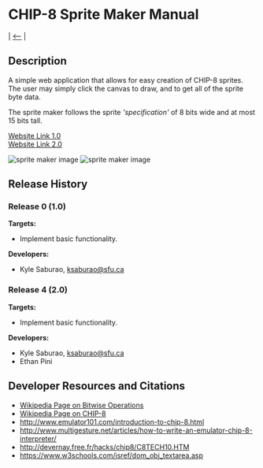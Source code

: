 # CHIP-8 Sprite Maker Manual

| [&lt;--](../index.md) |

## Description

A simple web application that allows for easy creation of CHIP-8 sprites.
The user may simply click the canvas to draw, and to get all of the sprite byte data.

The sprite maker follows the sprite *'specification'* of 8 bits wide and at most 15 bits tall.

[Website Link 1.0](https://macedir.github.io/CHIP8-SpriteMaker/)  
[Website Link 2.0](https://chip.netlify.com/tools/sprite-editor)

![sprite maker image](../images/sprite-maker.jpg)
![sprite maker image](../images/sprite-maker-2.png)

## Release History

### Release 0 (1.0)

**Targets:**  

- Implement basic functionality.

**Developers:**  

- Kyle Saburao, ksaburao@sfu.ca

### Release 4 (2.0)

**Targets:**  

- Implement basic functionality.

**Developers:**  

- Kyle Saburao, ksaburao@sfu.ca
- Ethan Pini

## Developer Resources and Citations

- [Wikipedia Page on Bitwise Operations](https://en.wikipedia.org/wiki/Bitwise_operation)
- [Wikipedia Page on CHIP-8](https://en.wikipedia.org/wiki/CHIP-8)
- <http://www.emulator101.com/introduction-to-chip-8.html>
- <http://www.multigesture.net/articles/how-to-write-an-emulator-chip-8-interpreter/>
- <http://devernay.free.fr/hacks/chip8/C8TECH10.HTM>
- <https://www.w3schools.com/jsref/dom_obj_textarea.asp>
